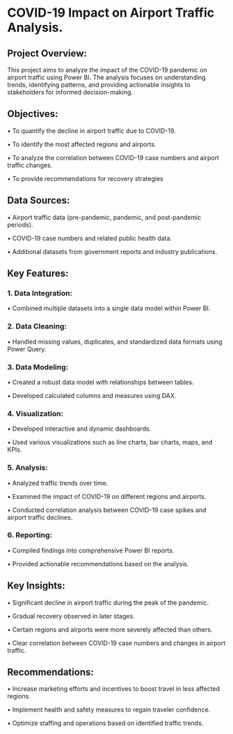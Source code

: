 # COVID-19 Impact on Airport Traffic Analysis.
## Project Overview:
This project aims to analyze the impact of the COVID-19 pandemic on airport traffic using Power BI.
The analysis focuses on understanding trends, identifying patterns, and providing actionable insights to stakeholders
for informed decision-making.

## Objectives:
•	To quantify the decline in airport traffic due to COVID-19.

•	To identify the most affected regions and airports.

•	To analyze the correlation between COVID-19 case numbers and airport traffic changes.

•	To provide recommendations for recovery strategies

## Data Sources:
•	Airport traffic data (pre-pandemic, pandemic, and post-pandemic periods).

•	COVID-19 case numbers and related public health data.

•	Additional datasets from government reports and industry publications.

## Key Features:

### 1.	Data Integration:
   
•	Combined multiple datasets into a single data model within Power BI.

### 2.	Data Cleaning:
   
•	Handled missing values, duplicates, and standardized data formats using Power Query.

### 3.	Data Modeling:
	
•	Created a robust data model with relationships between tables.

•	Developed calculated columns and measures using DAX.

### 4.	Visualization:

•	Developed interactive and dynamic dashboards.

•	Used various visualizations such as line charts, bar charts, maps, and KPIs.

### 5.	Analysis:
   
•	Analyzed traffic trends over time.

•	Examined the impact of COVID-19 on different regions and airports.

•	Conducted correlation analysis between COVID-19 case spikes and airport traffic declines.

### 6.	Reporting:
   
•	Compiled findings into comprehensive Power BI reports.

•	Provided actionable recommendations based on the analysis.

## Key Insights:

•	Significant decline in airport traffic during the peak of the pandemic.

•	Gradual recovery observed in later stages.

•	Certain regions and airports were more severely affected than others.

•	Clear correlation between COVID-19 case numbers and changes in airport traffic.

## Recommendations:

•	Increase marketing efforts and incentives to boost travel in less affected regions.

•	Implement health and safety measures to regain traveler confidence.

•	Optimize staffing and operations based on identified traffic trends.


